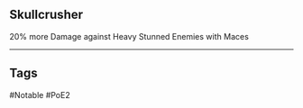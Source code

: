 ## Skullcrusher
20% more Damage against Heavy Stunned Enemies with Maces

---
## Tags
#Notable
#PoE2
